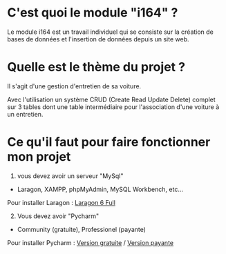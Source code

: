 # C'est quoi le module "i164" ?

Le module i164 est un travail individuel qui se consiste sur la création de bases de données et l'insertion de données depuis un site web.

# Quelle est le thème du projet ?

Il s'agit d'une gestion d'entretien de sa voiture.

Avec l'utilisation un système CRUD (Create Read Update Delete) complet sur 3 tables dont une table intermédiaire pour l'association d'une voiture à un entretien.

# Ce qu'il faut pour faire fonctionner mon projet 
  1. vous devez avoir un serveur "MySql"

- Laragon, XAMPP, phpMyAdmin, MySQL Workbench, etc...

Pour installer Laragon : [Laragon 6 Full](https://github.com/leokhoa/laragon/releases/download/6.0.0/laragon-wamp.exe)

  2. Vous devez avoir "Pycharm"

- Community (gratuite), Professionel (payante)
 
Pour installer Pycharm : [Version gratuite](https://www.jetbrains.com/pycharm/download/download-thanks.html?platform=windows&code=PCC) / [Version payante](https://www.jetbrains.com/pycharm/download/download-thanks.html?platform=windows)
